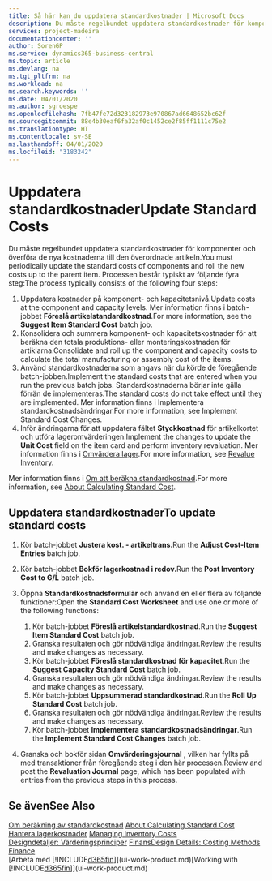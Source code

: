 ```yaml
---
title: Så här kan du uppdatera standardkostnader | Microsoft Docs
description: Du måste regelbundet uppdatera standardkostnader för komponenter och överföra de nya kostnaderna till den överordnade artikeln.
services: project-madeira
documentationcenter: ''
author: SorenGP
ms.service: dynamics365-business-central
ms.topic: article
ms.devlang: na
ms.tgt_pltfrm: na
ms.workload: na
ms.search.keywords: ''
ms.date: 04/01/2020
ms.author: sgroespe
ms.openlocfilehash: 7fb47fe72d323182973e970867ad6648652bc62f
ms.sourcegitcommit: 88e4b30eaf6fa32af0c1452ce2f85ff1111c75e2
ms.translationtype: HT
ms.contentlocale: sv-SE
ms.lasthandoff: 04/01/2020
ms.locfileid: "3183242"
---
```

# <a name="update-standard-costs"></a><span data-ttu-id="56a45-103">Uppdatera standardkostnader</span><span class="sxs-lookup"><span data-stu-id="56a45-103">Update Standard Costs</span></span>
<span data-ttu-id="56a45-104">Du måste regelbundet uppdatera standardkostnader för komponenter och överföra de nya kostnaderna till den överordnade artikeln.</span><span class="sxs-lookup"><span data-stu-id="56a45-104">You must periodically update the standard costs of components and roll the new costs up to the parent item.</span></span> <span data-ttu-id="56a45-105">Processen består typiskt av följande fyra steg:</span><span class="sxs-lookup"><span data-stu-id="56a45-105">The process typically consists of the following four steps:</span></span>  

1.  <span data-ttu-id="56a45-106">Uppdatera kostnader på komponent- och kapacitetsnivå.</span><span class="sxs-lookup"><span data-stu-id="56a45-106">Update costs at the component and capacity levels.</span></span> <span data-ttu-id="56a45-107">Mer information finns i batch-jobbet **Föreslå artikelstandardkostnad**.</span><span class="sxs-lookup"><span data-stu-id="56a45-107">For more information, see the **Suggest Item Standard Cost** batch job.</span></span>  
2.  <span data-ttu-id="56a45-108">Konsolidera och summera komponent- och kapacitetskostnader för att beräkna den totala produktions- eller monteringskostnaden för artiklarna.</span><span class="sxs-lookup"><span data-stu-id="56a45-108">Consolidate and roll up the component and capacity costs to calculate the total manufacturing or assembly cost of the items.</span></span>  
3.  <span data-ttu-id="56a45-109">Använd standardkostnaderna som angavs när du körde de föregående batch-jobben.</span><span class="sxs-lookup"><span data-stu-id="56a45-109">Implement the standard costs that are entered when you run the previous batch jobs.</span></span> <span data-ttu-id="56a45-110">Standardkostnaderna börjar inte gälla förrän de implementeras.</span><span class="sxs-lookup"><span data-stu-id="56a45-110">The standard costs do not take effect until they are implemented.</span></span> <span data-ttu-id="56a45-111">Mer information finns i Implementera standardkostnadsändringar.</span><span class="sxs-lookup"><span data-stu-id="56a45-111">For more information, see Implement Standard Cost Changes.</span></span>  
4.  <span data-ttu-id="56a45-112">Inför ändringarna för att uppdatera fältet **Styckkostnad** för artikelkortet och utföra lageromvärderingen.</span><span class="sxs-lookup"><span data-stu-id="56a45-112">Implement the changes to update the **Unit Cost** field on the item card and perform inventory revaluation.</span></span> <span data-ttu-id="56a45-113">Mer information finns i [Omvärdera lager](inventory-how-revalue-inventory.md).</span><span class="sxs-lookup"><span data-stu-id="56a45-113">For more information, see [Revalue Inventory](inventory-how-revalue-inventory.md).</span></span>  

<span data-ttu-id="56a45-114">Mer information finns i [Om att beräkna standardkostnad](finance-about-calculating-standard-cost.md).</span><span class="sxs-lookup"><span data-stu-id="56a45-114">For more information, see [About Calculating Standard Cost](finance-about-calculating-standard-cost.md).</span></span>  
## <a name="to-update-standard-costs"></a><span data-ttu-id="56a45-115">Uppdatera standardkostnader</span><span class="sxs-lookup"><span data-stu-id="56a45-115">To update standard costs</span></span>  
1.  <span data-ttu-id="56a45-116">Kör batch-jobbet **Justera kost. - artikeltrans.**</span><span class="sxs-lookup"><span data-stu-id="56a45-116">Run the **Adjust Cost-Item Entries** batch job.</span></span>  
2.  <span data-ttu-id="56a45-117">Kör batch-jobbet **Bokför lagerkostnad i redov.**</span><span class="sxs-lookup"><span data-stu-id="56a45-117">Run the **Post Inventory Cost to G/L** batch job.</span></span>  
3.  <span data-ttu-id="56a45-118">Öppna **Standardkostnadsformulär** och använd en eller flera av följande funktioner:</span><span class="sxs-lookup"><span data-stu-id="56a45-118">Open the **Standard Cost Worksheet** and use one or more of the following functions:</span></span>  

    1.  <span data-ttu-id="56a45-119">Kör batch-jobbet **Föreslå artikelstandardkostnad**.</span><span class="sxs-lookup"><span data-stu-id="56a45-119">Run the **Suggest Item Standard Cost** batch job.</span></span>  
    2.  <span data-ttu-id="56a45-120">Granska resultaten och gör nödvändiga ändringar.</span><span class="sxs-lookup"><span data-stu-id="56a45-120">Review the results and make changes as necessary.</span></span>  
    3.  <span data-ttu-id="56a45-121">Kör batch-jobbet **Föreslå standardkostnad för kapacitet**.</span><span class="sxs-lookup"><span data-stu-id="56a45-121">Run the **Suggest Capacity Standard Cost** batch job.</span></span>  
    4.  <span data-ttu-id="56a45-122">Granska resultaten och gör nödvändiga ändringar.</span><span class="sxs-lookup"><span data-stu-id="56a45-122">Review the results and make changes as necessary.</span></span>
    5. <span data-ttu-id="56a45-123">Kör batch-jobbet **Uppsummerad standardkostnad**.</span><span class="sxs-lookup"><span data-stu-id="56a45-123">Run the **Roll Up Standard Cost** batch job.</span></span>
    6.  <span data-ttu-id="56a45-124">Granska resultaten och gör nödvändiga ändringar.</span><span class="sxs-lookup"><span data-stu-id="56a45-124">Review the results and make changes as necessary.</span></span>
    7.  <span data-ttu-id="56a45-125">Kör batch-jobbet **Implementera standardkostnadsändringar**.</span><span class="sxs-lookup"><span data-stu-id="56a45-125">Run the **Implement Standard Cost Changes** batch job.</span></span>  
4.  <span data-ttu-id="56a45-126">Granska och bokför sidan **Omvärderingsjournal** , vilken har fyllts på med transaktioner från föregående steg i den här processen.</span><span class="sxs-lookup"><span data-stu-id="56a45-126">Review and post the **Revaluation Journal** page, which has been populated with entries from the previous steps in this process.</span></span>  

## <a name="see-also"></a><span data-ttu-id="56a45-127">Se även</span><span class="sxs-lookup"><span data-stu-id="56a45-127">See Also</span></span>  
 <span data-ttu-id="56a45-128">[Om beräkning av standardkostnad](finance-about-calculating-standard-cost.md) </span><span class="sxs-lookup"><span data-stu-id="56a45-128">[About Calculating Standard Cost](finance-about-calculating-standard-cost.md) </span></span>  
 <span data-ttu-id="56a45-129">[Hantera lagerkostnader](finance-manage-inventory-costs.md) </span><span class="sxs-lookup"><span data-stu-id="56a45-129">[Managing Inventory Costs](finance-manage-inventory-costs.md) </span></span>  
 <span data-ttu-id="56a45-130">[Designdetaljer: Värderingsprinciper](design-details-costing-methods.md) [Finans](finance.md)</span><span class="sxs-lookup"><span data-stu-id="56a45-130">[Design Details: Costing Methods](design-details-costing-methods.md) [Finance](finance.md)</span></span>  
 <span data-ttu-id="56a45-131">[Arbeta med [!INCLUDE[d365fin](includes/d365fin_md.md)]](ui-work-product.md)</span><span class="sxs-lookup"><span data-stu-id="56a45-131">[Working with [!INCLUDE[d365fin](includes/d365fin_md.md)]](ui-work-product.md)</span></span>  
